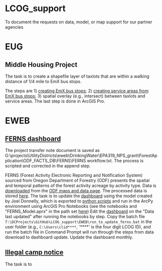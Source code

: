 # LCOG_support
To document the requests on data, model, or map support for our partner agencies

# EUG
## Middle Housing Project

The task is to create a shapefile layer of taxlots that are within a walking distance of 1/4 mile to EmX bus stops.

The steps are 1) [creating EmX bus stops](https://github.com/dongmeic/LCOG_support/blob/main/EUG/Create_EmX_stops.ipynb); 2) [creating service areas from EmX bus stops](https://github.com/dongmeic/LCOG_support/blob/main/EUG/ServiceAreaAnalysis.py); 3) spatial overlay (e.g., intersect) between taxlots and service areas. The last step is done in ArcGIS Pro.

# EWEB
## [FERNS dashboard](https://lcog.maps.arcgis.com/apps/dashboards/f003689bcb7f45eca5be6f02baada6c0)

The project transfer note document is saved as G:\projects\UtilityDistricts\eweb\DrinkingWater\EPA319_NPS_grant\ForestApplication\ODF_FACTS_DB\FERNS\FERNS workflow.txt. The process is scripted and corrected in the append step. 

FERNS (Forest Activity Electronic Reporting and Notification System) sourced from Oregon Department of Forestry (ODF) presents the spatial and temporal patterns of the forest activity acreage by activity type. Data is [downloaded](https://github.com/dongmeic/LCOG_support/blob/main/EWEB/1_download_FERNS.ipynb) from the [ODF maps and data page](ttps://www.oregon.gov/ODF/AboutODF/Pages/MapsData.aspx). The processed data is stored [here](https://services5.arcgis.com/9s1YtFmLS0YTl10F/arcgis/rest/services/FERNS_for_McKenzie_Catchments/FeatureServer). The task is to update the [dashboard](https://lcog.maps.arcgis.com/home/item.html?id=f003689bcb7f45eca5be6f02baada6c0) using the model created by Joel Donnelly, which is exported to [python scripts](https://github.com/dongmeic/LCOG_support/tree/main/EWEB) and run in the ArcPy environment using ArcGIS Pro Notebooks (see the notebooks and "FERNS_Model.aprx" in the path set [here](https://github.com/dongmeic/LCOG_support/blob/main/EWEB/FERNS_for_AGO_step1.py)) Edit the [dashboard](https://lcog.maps.arcgis.com/home/item.html?id=f003689bcb7f45eca5be6f02baada6c0) on the "Data last updated" after running the notebooks by step. Copy the batch file `T:\DCProjects\GitHub\LCOG_support\EWEB\run_to_update_ferns.bat` in the user folder (e.g., `C:\Users\clid****`, '****' is the four digit LCOG ID), and run the batch file in Command Prompt will run through the steps from data download to dashboard update. Update the dashboard monthly.

## [Illegal camp notice](https://lcog.maps.arcgis.com/home/webmap/viewer.html?webmap=e200b60e56bc4abdbc3b6ba09eca89bf)

The task is to
